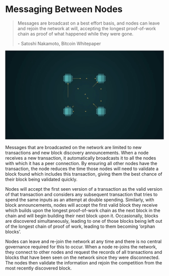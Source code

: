 # Messaging Between Nodes

> Messages are broadcast on a best effort basis, and nodes can leave and rejoin the network at will, accepting the longest proof-of-work chain as proof of what happened while they were gone.
>
> \- Satoshi Nakamoto, Bitcoin Whitepaper

![](<../.gitbook/assets/Theory - Abstract - Messaging Between Nodes.gif>)

Messages that are broadcasted on the network are limited to new transactions and new block discovery announcements. When a node receives a new transaction, it automatically broadcasts it to all the nodes with which it has a peer connection. By ensuring all other nodes have the transaction, the node reduces the time those nodes will need to validate a block found which includes this transaction, giving them the best chance of their block being validated quickly.

Nodes will accept the first seen version of a transaction as the valid version of that transaction and considers any subsequent transaction that tries to spend the same inputs as an attempt at double spending. Similarly, with block announcements, nodes will accept the first valid block they receive which builds upon the longest proof-of-work chain as the next block in the chain and will begin building their next block upon it. Occasionally, blocks are discovered simultaneously, leading to one of those blocks being left out of the longest chain of proof of work, leading to them becoming ‘orphan blocks’.

Nodes can leave and re-join the network at any time and there is no central governance required for this to occur. When a node re-joins the network, they connect to other nodes and request the records of all transactions and blocks that have been seen on the network since they were disconnected. The nodes then validate the information and rejoin the competition from the most recently discovered block.
